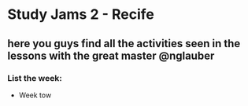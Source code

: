 # Study Jams 2 - Recife

## here you guys find all the activities seen in the lessons with the great master @nglauber

### List the week: 

- Week tow

      
      


      
